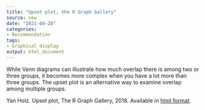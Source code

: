 ```yaml
---
title: "Upset plot, the R Graph Gallery"
source: new
date: "2021-04-28"
categories:
- Recommendation
tags:
- Graphical display
output: html_document
---
```


While Venn diagrams can illustrate how much overlap there is among two or three groups, it becomes more complex when you have a lot more than three groups. The upset plot is an alternative way to examine overlap among multiple groups.

<!--more-->

Yan Holz. Upset plot, The R Graph Gallery, 2018. Available in [html format][hol01].

[hol01]: https://www.r-graph-gallery.com/upset-plot.html
